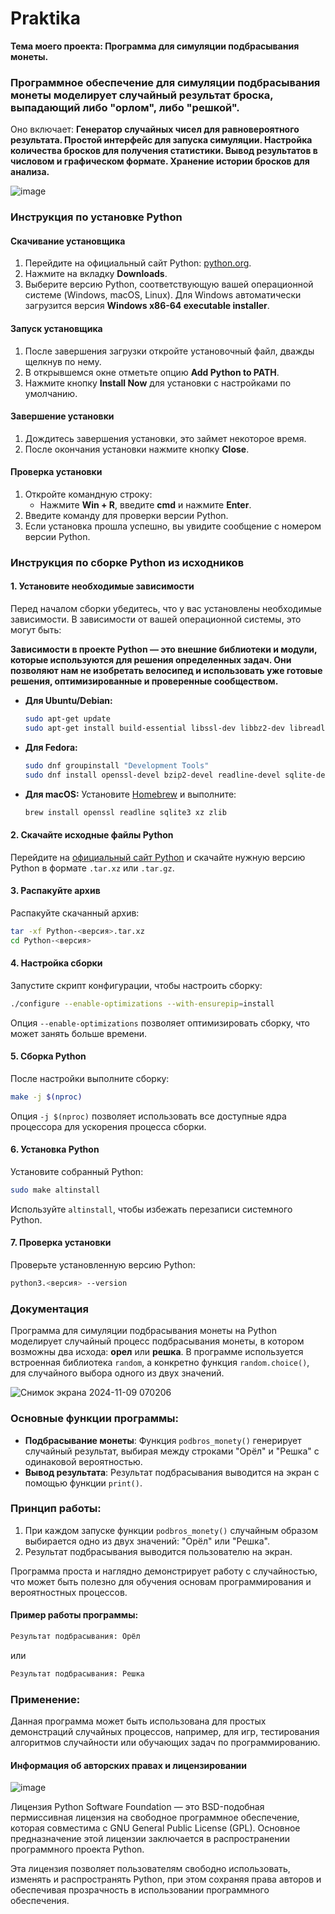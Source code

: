 # Praktika
**Тема моего проекта: Программа для симуляции подбрасывания монеты.**

### **Программное обеспечение для симуляции подбрасывания монеты моделирует случайный результат броска, выпадающий либо "орлом", либо "решкой".** 

Оно включает:
**Генератор случайных чисел для равновероятного результата.
Простой интерфейс для запуска симуляции.
Настройка количества бросков для получения статистики.
Вывод результатов в числовом и графическом формате.
Хранение истории бросков для анализа.**

![image](https://github.com/user-attachments/assets/a436fec6-43bb-4284-977c-fc36386f931c)

### **Инструкция по установке Python**

#### Скачивание установщика

1. Перейдите на официальный сайт Python: [python.org](https://www.python.org/).
2. Нажмите на вкладку **Downloads**.
3. Выберите версию Python, соответствующую вашей операционной системе (Windows, macOS, Linux). Для Windows автоматически загрузится версия **Windows x86-64 executable installer**.

#### Запуск установщика

1. После завершения загрузки откройте установочный файл, дважды щелкнув по нему.
2. В открывшемся окне отметьте опцию **Add Python to PATH**.
3. Нажмите кнопку **Install Now** для установки с настройками по умолчанию.

#### Завершение установки

1. Дождитесь завершения установки, это займет некоторое время.
2. После окончания установки нажмите кнопку **Close**.

#### Проверка установки

1. Откройте командную строку:
   - Нажмите **Win + R**, введите **cmd** и нажмите **Enter**.
2. Введите команду для проверки версии Python.
3. Если установка прошла успешно, вы увидите сообщение с номером версии Python.

### **Инструкция по сборке Python из исходников**

#### 1. Установите необходимые зависимости

Перед началом сборки убедитесь, что у вас установлены необходимые зависимости. В зависимости от вашей операционной системы, это могут быть:

**Зависимости в проекте Python — это внешние библиотеки и модули, которые используются для решения определенных задач. Они позволяют нам не изобретать велосипед и использовать уже готовые решения, оптимизированные и проверенные сообществом.**   

- **Для Ubuntu/Debian:**
  ```bash
  sudo apt-get update
  sudo apt-get install build-essential libssl-dev libbz2-dev libreadline-dev libsqlite3-dev libgdbm-dev liblzma-dev zlib1g-dev
  ```

- **Для Fedora:**
  ```bash
  sudo dnf groupinstall "Development Tools"
  sudo dnf install openssl-devel bzip2-devel readline-devel sqlite-devel xz-devel
  ```

- **Для macOS:**
  Установите [Homebrew](https://brew.sh/) и выполните:
  ```bash
  brew install openssl readline sqlite3 xz zlib
  ```

#### 2. Скачайте исходные файлы Python

Перейдите на [официальный сайт Python](https://www.python.org/downloads/source/) и скачайте нужную версию Python в формате `.tar.xz` или `.tar.gz`.

#### 3. Распакуйте архив

Распакуйте скачанный архив:
```bash
tar -xf Python-<версия>.tar.xz
cd Python-<версия>
```

#### 4. Настройка сборки

Запустите скрипт конфигурации, чтобы настроить сборку:
```bash
./configure --enable-optimizations --with-ensurepip=install
```
Опция `--enable-optimizations` позволяет оптимизировать сборку, что может занять больше времени.

#### 5. Сборка Python

После настройки выполните сборку:
```bash
make -j $(nproc)
```
Опция `-j $(nproc)` позволяет использовать все доступные ядра процессора для ускорения процесса сборки.

#### 6. Установка Python

Установите собранный Python:
```bash
sudo make altinstall
```
Используйте `altinstall`, чтобы избежать перезаписи системного Python.

#### 7. Проверка установки

Проверьте установленную версию Python:
```bash
python3.<версия> --version
```

### **Документация**

Программа для симуляции подбрасывания монеты на Python моделирует случайный процесс подбрасывания монеты, в котором возможны два исхода: **орел** или **решка**. В программе используется встроенная библиотека `random`, а конкретно функция `random.choice()`, для случайного выбора одного из двух значений.

![Снимок экрана 2024-11-09 070206](https://github.com/user-attachments/assets/174586a6-2ade-4fcb-b6e3-51602eb81623)


### Основные функции программы:
- **Подбрасывание монеты**: Функция `podbros_monety()` генерирует случайный результат, выбирая между строками "Орёл" и "Решка" с одинаковой вероятностью.
- **Вывод результата**: Результат подбрасывания выводится на экран с помощью функции `print()`.

### Принцип работы:
1. При каждом запуске функции `podbros_monety()` случайным образом выбирается одно из двух значений: "Орёл" или "Решка".
2. Результат подбрасывания выводится пользователю на экран.

Программа проста и наглядно демонстрирует работу с случайностью, что может быть полезно для обучения основам программирования и вероятностных процессов.

#### Пример работы программы:
```python
Результат подбрасывания: Орёл
```
или
```python
Результат подбрасывания: Решка
```

### Применение:
Данная программа может быть использована для простых демонстраций случайных процессов, например, для игр, тестирования алгоритмов случайности или обучающих задач по программированию.

#### **Информация об авторских правах и лицензировании**

![image](https://github.com/user-attachments/assets/1e05ac93-3453-4f9f-8c80-3dc2d9a91d01)

Лицензия Python Software Foundation — это BSD-подобная пермиссивная лицензия на свободное программное обеспечение, которая совместима с GNU General Public License (GPL). Основное предназначение этой лицензии заключается в распространении программного проекта Python.

Эта лицензия позволяет пользователям свободно использовать, изменять и распространять Python, при этом сохраняя права авторов и обеспечивая прозрачность в использовании программного обеспечения.
